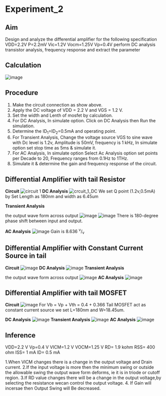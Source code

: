 # Experiment_2
## Aim
Design and analyze the differential amplifier for the following specification VDD=2.2V P=2.2mV Vic=1.2V
Vocm=1.25V Vp=0.4V perform DC analysis transistor analysis, frequency response and extract the parameter
## Calculation
![image](https://github.com/user-attachments/assets/3ef28bc6-a630-4de1-ad91-17f0bcd379d9)
## Procedure 
1.	Make the circuit connection as show above.
2.	Apply the DC voltage of VDD = 2.2 V and VGS = 1.2 V.
3.	Set the width and Lenth of mosfet by calculation.
4.	For DC Analysis, In simulate option. Click on DC Analysis then Run the simulation.
5.	Determine the ID<sub>1</sub>=ID<sub>2</sub>=0.5mA and operating point.
6.	For Transient Analysis, Change the voltage source VGS to sine wave with Dc level is 1.2v, Amplitude is 50mV, frequency is 1 kHz, In simulate option set stop time as 5ms & simulate it.
7.	For AC Analysis, In simulate option Select Ac Analysis option set points per Decade to 20, Frequency ranges from 0.1Hz to 1THz. 
8.	Simulate it & determine the gain and frequency response of the circuit.
## Differential Amplifier with tail Resistor
**Circuit**
![circuit 1](https://github.com/user-attachments/assets/c3982eda-b3c6-48a6-bc8b-59be0e64fd3c)
**DC Analysis**
![crcuit_1_DC](https://github.com/user-attachments/assets/1a21842a-322c-485e-a748-c637332e9f5d)
We set Q point (1.2v,0.5mA) by Set Length as 180nm and width as 6.45um

**Transient Analysis**

the output wave form across output 
![image](https://github.com/user-attachments/assets/29e6e18f-0d64-4821-aecc-99bdf5500d0e)
![image](https://github.com/user-attachments/assets/7eda1a8d-d9df-4eeb-a574-fa5ec67924d7)
There is 180-degree phase shift between input and output.

**AC Analysis**
![image](https://github.com/user-attachments/assets/8d5ea834-e7c7-47c1-a1ee-bd811c444258)
Gain is 8.636 <sup>v</sup>/<sub>v</sub>
## Differential Amplifier with Constant Current Source in tail 
**Circuit**
![image](https://github.com/user-attachments/assets/f5945e10-c06c-4845-afed-c7ea97df0d57)
**DC Analysis**
![image](https://github.com/user-attachments/assets/b2626b73-90e0-43d8-a1c6-b2edaf7b97ed)
**Transient Analysis**

the output wave form across output 
![image](https://github.com/user-attachments/assets/8bca769f-0531-4a5c-b75e-1654c6d94e56)
**AC Analysis**
![image](https://github.com/user-attachments/assets/8d5ea834-e7c7-47c1-a1ee-bd811c444258)
## Differential Amplifier with tail MOSFET
**Circuit**
![image](https://github.com/user-attachments/assets/8cc72361-110f-4187-ad6e-818f7155b786)
For Vb = Vp + Vth = 0.4 + 0.366
Tail MOSFET act as constant current source we set L=180nm and W=18.45um.

**DC Analysis**
![image](https://github.com/user-attachments/assets/8108b932-2a0d-46a3-9378-fe3afa5e6ddf)
**Transient Analysis**
![image](https://github.com/user-attachments/assets/4281ba00-5ced-4512-bb73-787ff360f8f7)
**AC Analysis**
![image](https://github.com/user-attachments/assets/8d5ea834-e7c7-47c1-a1ee-bd811c444258)
## Inference

VDD=2.2 V
Vp=0.4 V
VICM=1.2 V
VOCM=1.25 V
RD= 1.9 kohm
RSS= 400 ohm
ISS= 1 mA
ID= 0.5 mA

1.When VICM changes there is a change in the output voltage and Drain current.
2.If the input voltage is more then the minimum swing or outside the allowable swing the output wave form deforms, ie it is in triode or cutoff region.
3.If RD value changes there will be a change in the output voltage,by selecting the resistance wecan control the output voltage.
4. If Gain will incersae then Output Swing will Be decreased.

